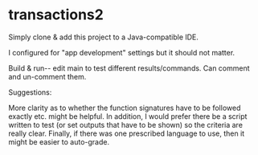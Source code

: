 # transactions2

Simply clone & add this project to a Java-compatible IDE.

I configured for "app development" settings but it should not matter.

Build & run-- edit main to test different results/commands. Can comment and un-comment them.

Suggestions:

More clarity as to whether the function signatures have to be followed exactly etc. might be helpful.
In addition, I would prefer there be a script written to test (or set outputs that have to be shown) so the criteria are really clear.
Finally, if there was one prescribed language to use, then it might be easier to auto-grade.
